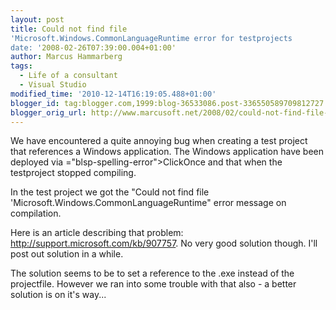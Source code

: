 ```yaml
---
layout: post
title: Could not find file
'Microsoft.Windows.CommonLanguageRuntime error for testprojects
date: '2008-02-26T07:39:00.004+01:00'
author: Marcus Hammarberg
tags:
  - Life of a consultant
  - Visual Studio
modified_time: '2010-12-14T16:19:05.488+01:00'
blogger_id: tag:blogger.com,1999:blog-36533086.post-336550589709812727
blogger_orig_url: http://www.marcusoft.net/2008/02/could-not-find-file-microsoftwindowscom.html
---
```


We have encountered a quite annoying bug when creating a <span
id="SPELLING_ERROR_0" class="blsp-spelling-corrected">test
project</span> that references a Windows application. The Windows
application have been deployed via <span>="blsp-spelling-error">ClickOnce</span> and that when the <span
id="SPELLING_ERROR_2" class="blsp-spelling-error">testproject</span>
stopped compiling.

In the test project we got the "Could not find file
'Microsoft.Windows.CommonLanguageRuntime" error message on <span
id="SPELLING_ERROR_3"
class="blsp-spelling-corrected">compilation</span>.

Here is an article describing that problem:
<http://support.microsoft.com/kb/907757>. No very good solution though.
I'll post out solution in a while.

The solution seems to be to set a reference to the .exe instead of the
projectfile. However we ran into some trouble with that also - a better
solution is on it's way...
